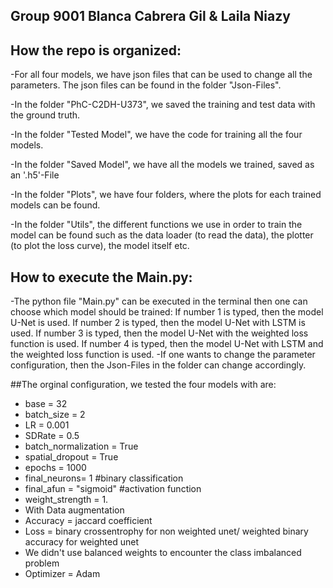 ## Group 9001 Blanca Cabrera Gil & Laila Niazy
## How the repo is organized:

-For all four models, we have json files that can be used to change all the parameters. The json files can be found in the folder "Json-Files".

-In the folder "PhC-C2DH-U373", we saved the training and test data with the ground truth.

-In the folder "Tested Model", we have the code for training all the four models.

-In the folder "Saved Model", we have all the models we trained, saved as an '.h5'-File

-In the folder "Plots", we have four folders, where the plots for each trained models can be found.

-In the folder "Utils", the different functions we use in order to train the model can be found such as the data loader (to read the data), the plotter (to plot the loss curve), the model itself etc.

## How to execute the Main.py:

-The python file "Main.py" can be executed in the terminal then one can choose which model should be trained:
    If number 1 is typed, then the model U-Net is used.
    If number 2 is typed, then the model U-Net with LSTM is used.
    If number 3 is typed, then the model U-Net with the weighted loss function is used.
    If number 4 is typed, then the model U-Net with LSTM and the weighted loss function is used.
-If one wants to change the parameter configuration, then the Json-Files in the folder can change accordingly.
    
##The orginal configuration, we tested the four models with are:
- base = 32
- batch_size = 2
- LR = 0.001
- SDRate = 0.5
- batch_normalization = True
- spatial_dropout = True
- epochs = 1000
- final_neurons= 1 #binary classification
- final_afun = "sigmoid" #activation function
- weight_strength = 1.
- With Data augmentation
- Accuracy = jaccard coefficient
- Loss = binary crossentrophy for non weighted unet/ weighted binary accuracy for weighted unet
- We didn't use balanced weights to encounter the class imbalanced problem
- Optimizer = Adam


